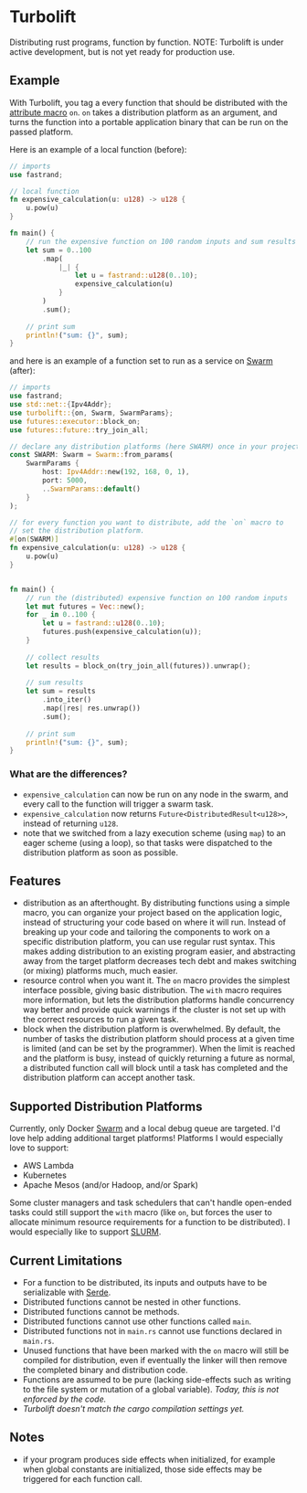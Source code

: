 # Turbolift

Distributing rust programs, function by function. NOTE: Turbolift is 
under active development, but is not yet ready for production use.

## Example

With Turbolift, you tag a every function that should be distributed 
 with the [attribute macro](https://doc.rust-lang.org/reference/procedural-macros.html#attribute-macros) `on`.
 `on` takes a distribution platform as an argument, and turns the 
 function into a portable application binary that can be run on the 
 passed platform. 


Here is an example of a local function (before):
```rust
// imports
use fastrand;

// local function
fn expensive_calculation(u: u128) -> u128 {
    u.pow(u)
}

fn main() {
    // run the expensive function on 100 random inputs and sum results
    let sum = 0..100
        .map(
            |_| {
                let u = fastrand::u128(0..10);
                expensive_calculation(u)
            }
        )
        .sum();
        
    // print sum
    println!("sum: {}", sum);
}
```

and here is an example of a function set to run as a service on [Swarm](https://docs.docker.com/engine/swarm/) (after):
```rust
// imports
use fastrand;
use std::net::{Ipv4Addr};
use turbolift::{on, Swarm, SwarmParams};
use futures::executor::block_on;
use futures::future::try_join_all;

// declare any distribution platforms (here SWARM) once in your project. 
const SWARM: Swarm = Swarm::from_params(
    SwarmParams {
        host: Ipv4Addr::new(192, 168, 0, 1),
        port: 5000,
        ..SwarmParams::default()
    }
);

// for every function you want to distribute, add the `on` macro to 
// set the distribution platform.
#[on(SWARM)]
fn expensive_calculation(u: u128) -> u128 {
    u.pow(u)
}


fn main() {
    // run the (distributed) expensive function on 100 random inputs
    let mut futures = Vec::new();
    for _ in 0..100 {
        let u = fastrand::u128(0..10);
        futures.push(expensive_calculation(u));
    }
    
    // collect results
    let results = block_on(try_join_all(futures)).unwrap();
    
    // sum results
    let sum = results
        .into_iter()
        .map(|res| res.unwrap())
        .sum();
    
    // print sum
    println!("sum: {}", sum);
}
```

### What are the differences?
- `expensive_calculation` can now be run on any node in the swarm, and 
every call to the function will trigger a swarm task.
- `expensive_calculation` now returns `Future<DistributedResult<u128>>`,
instead of returning `u128`.
- note that we switched from a lazy execution scheme (using `map`) to 
an eager scheme (using a loop), so that tasks were dispatched to the 
distribution platform as soon as possible.

## Features
- distribution as an afterthought. By distributing functions using 
a simple macro, you can organize your project based on the application 
logic, instead of structuring your code based on where it will run. 
Instead of breaking up your code and tailoring the components to work on
a specific distribution platform, you can use regular rust syntax. This 
makes adding distribution to an existing program easier, and abstracting 
away from the target platform decreases tech debt and makes switching 
(or mixing) platforms much, much easier.
- resource control when you want it. The `on` macro provides the simplest interface
possible, giving basic distribution. The `with` macro requires more information, but
lets the distribution platforms handle concurrency way better and provide 
quick warnings if the cluster is not set up with the correct resources 
to run a given task. 
- block when the distribution platform is overwhelmed. By default, 
 the number of tasks the distribution platform should process at a given 
 time is limited (and can be set by the programmer). When the limit is 
 reached and the platform is busy, instead of quickly returning a future 
 as normal, a distributed function call will block until a task has 
 completed and the distribution platform can accept another task. 

## Supported Distribution Platforms
Currently, only Docker [Swarm](https://docs.docker.com/engine/swarm/)
and a local debug queue are targeted. I'd love help adding additional
target platforms! Platforms I would especially love to support:
- AWS Lambda
- Kubernetes
- Apache Mesos (and/or Hadoop, and/or Spark)

Some cluster managers and task schedulers that can't handle open-ended 
tasks could still support the `with` macro (like `on`, but forces the 
user to allocate minimum resource requirements for a function to be 
distributed). I would especially like to support [SLURM](https://en.wikipedia.org/wiki/Slurm_Workload_Manager).

## Current Limitations
- For a function to be distributed, its inputs and outputs have to be serializable with [Serde](https://github.com/serde-rs/serde).
- Distributed functions cannot be nested in other functions.
- Distributed functions cannot be methods.
- Distributed functions cannot use other functions called `main`.
- Distributed functions not in `main.rs` cannot use functions declared 
in `main.rs`.
- Unused functions that have been marked with the `on` macro will still be 
compiled for distribution, even if eventually the linker will then 
remove the completed binary and distribution code.
- Functions are assumed to be pure (lacking side-effects such as 
writing to the file system or mutation of a global variable). 
*Today, this is not enforced by the code.* 
- *Turbolift doesn't match the cargo compilation settings yet.*

## Notes
- if your program produces side effects when initialized, for example when 
global constants are initialized, those side effects may be triggered 
for each function call.